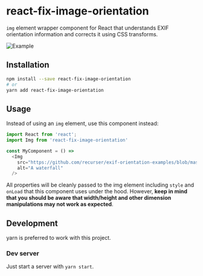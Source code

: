# react-fix-image-orientation

`img` element wrapper component for React that understands EXIF orientation information and corrects it using CSS transforms.

![Example](https://github.com/yogakurniawan/react-fix-image-orientation/raw/master/example.png)

## Installation

```sh
npm install --save react-fix-image-orientation
# or
yarn add react-fix-image-orientation
```

## Usage

Instead of using an `img` element, use this component instead:

```js
import React from 'react';
import Img from 'react-fix-image-orientation'

const MyComponent = () =>
  <Img
    src="https://github.com/recurser/exif-orientation-examples/blob/master/Portrait_8.jpg?raw=true"
    alt="A waterfall"
  />
```

All properties will be cleanly passed to the img element including `style` and `onLoad` that this component uses under the hood. However, **keep in mind that you should be aware that width/height and other dimension manipulations may not work as expected**.

## Development

yarn is preferred to work with this project.

### Dev server

Just start a server with `yarn start`.
